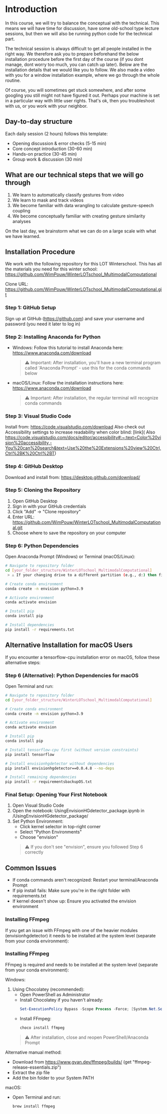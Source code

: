 # Introduction

In this course, we will try to balance the conceptual with the technical. This means we will have time for discussion, have some old-school type lecture sessions, but then we will also be running python code for the technical part.

The technical session is always difficult to get all people installed in the right way. We therefore ask you to prepare beforehand the below installation procedure before the first day of the course (if you dont manage, dont worry too much, you can catch up later). Below are the installation details that we would like you to follow. We also made a video with you for a window installation example, where we go through the whole routine.

Of course, you will sometimes get stuck somewhere, and after some googling you still might not have figured it out. Perhaps your machine is set in a particular way with little user rights. That's ok, then you troubleshoot with us, or you work with your neighbor.

## Day-to-day structure

Each daily session (2 hours) follows this template:
* Opening discussion & error checks (5-15 min)
* Core concept introduction (30-60 min)
* Hands-on practice (30-45 min)
* Group work & discussion (30 min)

## What are our technical steps that we will go through

1. We learn to automatically classify gestures from video
2. We learn to mask and track videos
3. We become familiar with data wrangling to calculate gesture-speech coupling
4. We become conceptually familiar with creating gesture similarity analyses

On the last day, we brainstorm what we can do on a large scale with what we have learned.

## Installation Procedure

We work with the following repository for this LOT Winterschool. This has all the materials you need for this winter school:
https://github.com/WimPouw/WinterLOTschool_MultimodalComputational

Clone URL: https://github.com/WimPouw/WinterLOTschool_MultimodalComputational.git

### Step 1: GitHub Setup
Sign up at GitHub (https://github.com) and save your username and password (you need it later to log in)

### Step 2: Installing Anaconda for Python
- Windows: Follow this tutorial to install Anaconda here: https://www.anaconda.com/download
  > ⚠️ Important: After installation, you'll have a new terminal program called 'Anaconda Prompt' - use this for the conda commands below

- macOS/Linux: Follow the installation instructions here: https://www.anaconda.com/download
  > ⚠️ Important: After installation, the regular terminal will recognize conda commands

### Step 3: Visual Studio Code
Install from: https://code.visualstudio.com/download
Also check out Accessibility settings to increase readability when color blind: [link](
Also https://code.visualstudio.com/docs/editor/accessibility#:~:text=Color%20vision%20accessibility,-You%20can%20search&text=Use%20the%20Extensions%20view%20Ctrl,Ctrl%2BK%20Ctrl%2BT)

### Step 4: GitHub Desktop
Download and install from: https://desktop.github.com/download/

### Step 5: Cloning the Repository
1. Open GitHub Desktop
2. Sign in with your GitHub credentials
3. Click "Add" → "Clone repository" 
4. Enter URL: https://github.com/WimPouw/WinterLOTschool_MultimodalComputational.git
5. Choose where to save the repository on your computer

### Step 6: Python Dependencies
Open Anaconda Prompt (Windows) or Terminal (macOS/Linux):

```bash
# Navigate to repository folder
cd [your_folder_structure/WinterLOTschool_MultimodalComputational]
 > ⚠️ If your changing drive to a different partition (e.g., d:) then first enter in "d:" and then cd to your location d:/your_folder_structure/WinterLOTschool_MultimodalComputational

# Create conda environment
conda create -n envision python=3.9

# Activate environment
conda activate envision

# Install pip
conda install pip

# Install dependencies
pip install -r requirements.txt
```
## Alternative Installation for macOS Users

If you encounter a tensorflow-cpu installation error on macOS, follow these alternative steps:

### Step 6 (Alternative): Python Dependencies for macOS
Open Terminal and run:

```bash
# Navigate to repository folder
cd [your_folder_structure/WinterLOTschool_MultimodalComputational]

# Create conda environment
conda create -n envision python=3.9

# Activate environment
conda activate envision

# Install pip
conda install pip

# Install tensorflow-cpu first (without version constraints)
pip install tensorflow

# Install envisionhgdetector without dependencies
pip install envisionhgdetector==0.0.4.8 --no-deps

# Install remaining dependencies
pip install -r requirementsbackupOS.txt
```

### Final Setup: Opening Your First Notebook

1. Open Visual Studio Code
2. Open the notebook: UsingEnvisionHGdetector_package.ipynb in /UsingEnvisionHGdetector_package/
3. Set Python Environment:
   - Click kernel selector in top-right corner
   - Select "Python Environments"
   - Choose "envision"
   > ⚠️ If you don't see "envision", ensure you followed Step 6 correctly

## Common Issues
- If conda commands aren't recognized: Restart your terminal/Anaconda Prompt
- If pip install fails: Make sure you're in the right folder with requirements.txt
- If kernel doesn't show up: Ensure you activated the envision environment

### Installing FFmpeg
If you get an issue with FFmpeg with one of the heavier modules (envisionhgdetector) it needs to be installed at the system level (separate from your conda environment):

### Installing FFmpeg
FFmpeg is required and needs to be installed at the system level (separate from your conda environment):

Windows:
1. Using Chocolatey (recommended):
   - Open PowerShell as Administrator
   - Install Chocolatey if you haven't already:
     ```powershell
     Set-ExecutionPolicy Bypass -Scope Process -Force; [System.Net.ServicePointManager]::SecurityProtocol = [System.Net.ServicePointManager]::SecurityProtocol -bor 3072; iex ((New-Object System.Net.WebClient).DownloadString('https://community.chocolatey.org/install.ps1'))
     ```
   - Install FFmpeg:
     ```powershell
     choco install ffmpeg
     ```
   > ⚠️ After installation, close and reopen PowerShell/Anaconda Prompt

Alternative manual method:
- Download from https://www.gyan.dev/ffmpeg/builds/ (get "ffmpeg-release-essentials.zip")
- Extract the zip file
- Add the bin folder to your System PATH

macOS:
- Open Terminal and run:
  ```bash
  brew install ffmpeg
  ```

